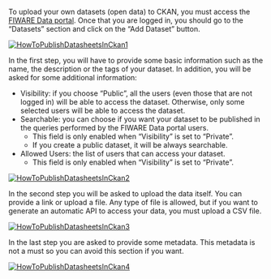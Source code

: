 To upload your own datasets (open data) to CKAN, you must access the
[FIWARE Data portal](https://data.lab.fi-ware.org/). Once that you are
logged in, you should go to the “Datasets” section and click on the “Add
Dataset” button.

[![HowToPublishDatasheetsInCkan1](uploads/2015/04/HowToPublishDatasheetsInCkan1-1024x485.png)](uploads/2015/04/HowToPublishDatasheetsInCkan1.png)

In the first step, you will have to provide some basic information such
as the name, the description or the tags of your dataset. In addition,
you will be asked for some additional information:

-   Visibility: if you choose “Public”, all the users (even those that
    are not logged in) will be able to access the dataset. Otherwise,
    only some selected users will be able to access the dataset.
-   Searchable: you can choose if you want your dataset to be published
    in the queries performed by the FIWARE Data portal users.
    -   ​This field is only enabled when “Visibility” is set to
        “Private”.
    -   If you create a public dataset, it will be always searchable.
-   Allowed Users: the list of users that can access your dataset.
    -   This field is only enabled when “Visibility” is set to
        “Private”.​

​​[![HowToPublishDatasheetsInCkan2](uploads/2015/04/HowToPublishDatasheetsInCkan21.png)](uploads/2015/04/HowToPublishDatasheetsInCkan21.png)

In the second step you will be asked to upload the data itself. You can
provide a link or upload a file. Any type of file is allowed, but if you
want to generate an automatic API to access your data, you must upload a
CSV file.

[![HowToPublishDatasheetsInCkan3](uploads/2015/04/HowToPublishDatasheetsInCkan3.png)](uploads/2015/04/HowToPublishDatasheetsInCkan3.png)

In the last step you are asked to provide some metadata. This metadata
is not a must so you can avoid this section if you want.

[![HowToPublishDatasheetsInCkan4](uploads/2015/04/HowToPublishDatasheetsInCkan4.png)](uploads/2015/04/HowToPublishDatasheetsInCkan4.png)
